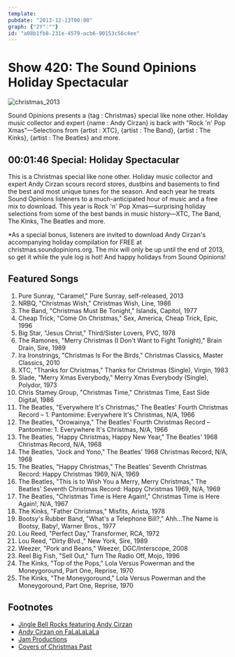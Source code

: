 ```yaml
---
template: 
pubdate: "2013-12-13T00:00"
graph: {"2Y":""}
id: "a08b1fb8-231e-4579-acb6-90153c56c4ee"
---
```






# Show 420: The Sound Opinions Holiday Spectacular

![christmas_2013](https://static.soundopinions.org/images/2013/christmas_2013.jpg)

Sound Opinions presents a {tag : Christmas} special like none other. Holiday music collector and expert {name : Andy Cirzan} is back with "Rock 'n' Pop Xmas"—Selections from {artist : XTC}, {artist : The Band}, {artist : The Kinks}, {artist : The Beatles} and more.



## 00:01:46 Special: Holiday Spectacular

This is a Christmas special like none other. Holiday music collector and expert Andy Cirzan scours record stores, dustbins and basements to find the best and most unique tunes for the season. And each year he treats Sound Opinions listeners to a much-anticipated hour of music and a free mix to download. This year is Rock 'n' Pop Xmas—surprising holiday selections from some of the best bands in music history—XTC, The Band, The Kinks, The Beatles and more.

*As a special bonus, listeners are invited to download Andy Cirzan's accompanying holiday compilation for FREE at christmas.soundopinions.org. The mix will only be up until the end of 2013, so get it while the yule log is hot! And happy holidays from Sound Opinions!



## Featured Songs

1. Pure Sunray, "Caramel," Pure Sunray, self-released, 2013
2. NRBQ, "Christmas Wish," Christmas Wish, Line, 1986
3. The Band, "Christmas Must Be Tonight," Islands, Capitol, 1977
4. Cheap Trick, "Come On Christmas," Sex, America, Cheap Trick, Epic, 1996
5. Big Star, "Jesus Christ," Third/Sister Lovers, PVC, 1978
6. The Ramones, "Merry Christmas (I Don't Want to Fight Tonight)," Brain Drain, Sire, 1989
7. Ira Ironstrings, "Christmas Is For the Birds," Christmas Classics, Master Classics, 2010
8. XTC, "Thanks for Christmas," Thanks for Christmas (Single), Virgin, 1983
9. Slade, "Merry Xmas Everybody," Merry Xmas Everybody (Single), Polydor, 1973
10. Chris Stamey Group, "Christmas Time," Christmas Time, East Side Digital, 1986
11. The Beatles, "Everywhere It's Christmas," The Beatles' Fourth Christmas Record – 1. Pantomime: Everywhere It's Christmas, N/A, 1966
12. The Beatles, "Orowainya," The Beatles' Fourth Christmas Record – Pantomime: 1. Everywhere It's Christmas, N/A, 1966
13. The Beatles, "Happy Christmas, Happy New Year," The Beatles' 1968 Christmas Record, N/A, 1968
14. The Beatles, "Jock and Yono," The Beatles' 1968 Christmas Record, N/A, 1968
15. The Beatles, "Happy Christmas," The Beatles' Seventh Christmas Record: Happy Christmas 1969, N/A, 1969
16. The Beatles, "This is to Wish You a Merry, Merry Christmas," The Beatles' Seventh Christmas Record: Happy Christmas 1969, N/A, 1969
17. The Beatles, "Christmas Time is Here Again!," Christmas Time is Here Again!, N/A, 1967
18. The Kinks, "Father Christmas," Misfits, Arista, 1978
19. Bootsy's Rubber Band, "What's a Telephone Bill?," Ahh…The Name is Bootsy, Baby!, Warner Bros., 1977
20. Lou Reed, "Perfect Day," Transformer, RCA, 1972
21. Lou Reed, "Dirty Blvd.," New York, Sire, 1989
22. Weezer, "Pork and Beans," Weezer, DGC/Interscope, 2008
23. Reel Big Fish, "Sell Out," Turn The Radio Off, Mojo, 1996
24. The Kinks, "Top of the Pops," Lola Versus Powerman and the Moneygoround, Part One, Reprise, 1970
25. The Kinks, "The Moneygoround," Lola Versus Powerman and the Moneygoround, Part One, Reprise, 1970



## Footnotes

- [Jingle Bell Rocks featuring Andy Cirzan](http://jinglebellrocks.com/character/andy-cirzan/)
- [Andy Cirzan on FaLaLaLaLa](http://www.falalalala.com/tag/andy-cirzan/)
- [Jam Productions](http://jamusa.com/about-jam/jam-productions-ltd/)
- [Covers of Christmas Past](http://www.flickr.com/photos/soundopinions/sets/72157625585667334/)